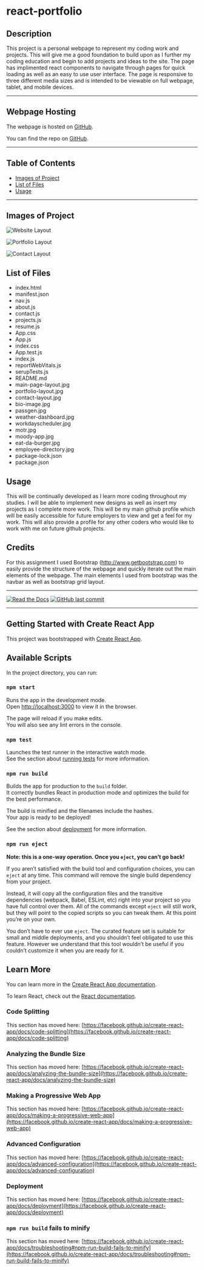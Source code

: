 # react-portfolio

## Description 

This project is a personal webpage to represent my coding work and projects. This will give me a good foundation to build upon as I further my coding education and begin to add projects and ideas to the site. The page has implimented react components to navigate through pages for quick loading as well as an easy to use user interface. The page is responsive to three different media sizes and is intended to be viewable on full webpage, tablet, and mobile devices. 

 ---
## Webpage Hosting

The webpage is hosted on [GitHub](https://rconat.github.io).

You can find the repo on [GitHub](https://github.com/Rconat/rConat.github.io).

---

## Table of Contents

* [Images of Project](#Images-of-Project)
* [List of Files](#List-of-Files)
* [Usage](#usage)

------

## Images of Project

![Website Layout](/assets/main-page-layout.jpg)

![Portfolio Layout](/assets/portfolio-layout.jpg)

![Contact Layout](/assets/contact-layout.jpg)


## List of Files

<ul>
    <li>index.html</li>
    <li>manifest.json</li>
    <li>nav.js</li>
    <li>about.js</li>
    <li>contact.js</li>
    <li>projects.js</li>
    <li>resume.js</li>
    <li>App.css</li>
    <li>App.js</li>
    <li>index.css</li>
    <li>App.test.js</li>
    <li>index.js</li>
    <li>reportWebVitals.js</li>
    <li>serupTests.js</li>
    <li>README.md</li>
    <li>main-page-layout.jpg</li>
    <li>portfolio-layout.jpg</li>
    <li>contact-layout.jpg</li>
    <li>bio-image.jpg</li>
    <li>passgen.jpg</li>
    <li>weather-dashboard.jpg</li>
    <li>workdayscheduler.jpg</li>
    <li>motr.jpg</li>
    <li>moody-app.jpg</li>
    <li>eat-da-burger.jpg</li>
    <li>employee-directory.jpg</li>
    <li>package-lock.json</li>
    <li>package.json</li>
</ul>


## Usage 

This will be continually developed as I learn more coding throughout my studies. I will be able to implement new designs as well as insert my projects as I complete more work. This will be my main github profile which will be easily accessible for future employers to view and get a feel for my work. This will also provide a profile for any other coders who would like to work with me on future github projects.

## Credits

For this assignment I used Bootstrap (http://www.getbootstrap.com) to easily provide the structure of the webpage and quickly iterate out the main elements of the webpage. The main elements I used from bootstrap was the navbar as well as bootstrap grid layout.

---

[![Read the Docs](https://readthedocs.org/projects/yt2mp3/badge/?version=latest)](https://yt2mp3.readthedocs.io/en/latest/?badge=latest)
[![GitHub last commit](https://img.shields.io/github/last-commit/google/skia.svg?style=flat)]()

---

## Getting Started with Create React App

This project was bootstrapped with [Create React App](https://github.com/facebook/create-react-app).

## Available Scripts

In the project directory, you can run:

### `npm start`

Runs the app in the development mode.\
Open [http://localhost:3000](http://localhost:3000) to view it in the browser.

The page will reload if you make edits.\
You will also see any lint errors in the console.

### `npm test`

Launches the test runner in the interactive watch mode.\
See the section about [running tests](https://facebook.github.io/create-react-app/docs/running-tests) for more information.

### `npm run build`

Builds the app for production to the `build` folder.\
It correctly bundles React in production mode and optimizes the build for the best performance.

The build is minified and the filenames include the hashes.\
Your app is ready to be deployed!

See the section about [deployment](https://facebook.github.io/create-react-app/docs/deployment) for more information.

### `npm run eject`

**Note: this is a one-way operation. Once you `eject`, you can’t go back!**

If you aren’t satisfied with the build tool and configuration choices, you can `eject` at any time. This command will remove the single build dependency from your project.

Instead, it will copy all the configuration files and the transitive dependencies (webpack, Babel, ESLint, etc) right into your project so you have full control over them. All of the commands except `eject` will still work, but they will point to the copied scripts so you can tweak them. At this point you’re on your own.

You don’t have to ever use `eject`. The curated feature set is suitable for small and middle deployments, and you shouldn’t feel obligated to use this feature. However we understand that this tool wouldn’t be useful if you couldn’t customize it when you are ready for it.

## Learn More

You can learn more in the [Create React App documentation](https://facebook.github.io/create-react-app/docs/getting-started).

To learn React, check out the [React documentation](https://reactjs.org/).

### Code Splitting

This section has moved here: [https://facebook.github.io/create-react-app/docs/code-splitting](https://facebook.github.io/create-react-app/docs/code-splitting)

### Analyzing the Bundle Size

This section has moved here: [https://facebook.github.io/create-react-app/docs/analyzing-the-bundle-size](https://facebook.github.io/create-react-app/docs/analyzing-the-bundle-size)

### Making a Progressive Web App

This section has moved here: [https://facebook.github.io/create-react-app/docs/making-a-progressive-web-app](https://facebook.github.io/create-react-app/docs/making-a-progressive-web-app)

### Advanced Configuration

This section has moved here: [https://facebook.github.io/create-react-app/docs/advanced-configuration](https://facebook.github.io/create-react-app/docs/advanced-configuration)

### Deployment

This section has moved here: [https://facebook.github.io/create-react-app/docs/deployment](https://facebook.github.io/create-react-app/docs/deployment)

### `npm run build` fails to minify

This section has moved here: [https://facebook.github.io/create-react-app/docs/troubleshooting#npm-run-build-fails-to-minify](https://facebook.github.io/create-react-app/docs/troubleshooting#npm-run-build-fails-to-minify)
